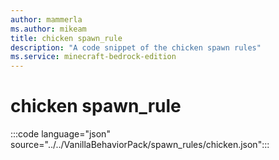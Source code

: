 ```yaml
---
author: mammerla
ms.author: mikeam
title: chicken spawn_rule
description: "A code snippet of the chicken spawn rules"
ms.service: minecraft-bedrock-edition
---
```


# chicken spawn_rule

:::code language="json" source="../../VanillaBehaviorPack/spawn_rules/chicken.json":::
